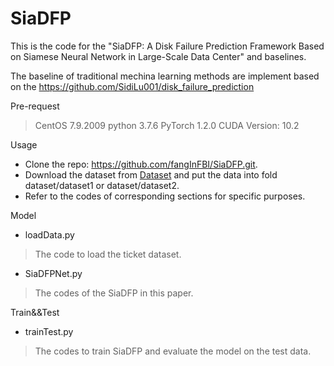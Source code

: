 # SiaDFP
This is the code for the "SiaDFP: A Disk Failure Prediction Framework Based on Siamese Neural Network in Large-Scale Data Center" and baselines.

The baseline of traditional mechina learning methods are implement based on the https://github.com/SidiLu001/disk_failure_prediction 

Pre-request

> CentOS 7.9.2009
> python 3.7.6
> PyTorch 1.2.0
> CUDA Version: 10.2

Usage

- Clone the repo: https://github.com/fangInFBI/SiaDFP.git.
- Download the dataset from [Dataset](https://www.dropbox.com/scl/fo/ehqrmzkx9ndz5gfmfommx/h?dl=0&rlkey=fasg953wzlq01gwk0gjnimekk) and put the data into fold dataset/dataset1 or dataset/dataset2.
- Refer to the codes of corresponding sections for specific purposes.


Model
- loadData.py
> The code to load the ticket dataset.

- SiaDFPNet.py
> The codes of the SiaDFP in this paper.

Train&&Test
- trainTest.py
> The codes to train SiaDFP and evaluate the model on the test data.

